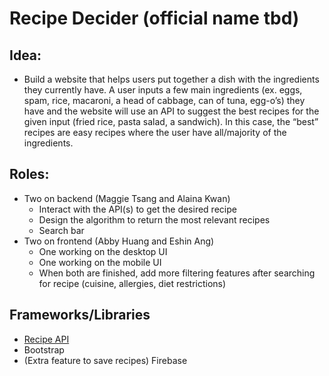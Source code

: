 # Recipe Decider (official name tbd)

## **Idea:**
* Build a website that helps users put together a dish with the ingredients they currently have. A user inputs a few main ingredients (ex. eggs, spam, rice, macaroni, a head of cabbage, can of tuna, egg-o’s) they have and the website will use an API to suggest the best recipes for the given input (fried rice, pasta salad, a sandwich). In this case, the “best” recipes are easy recipes where the user have all/majority of the ingredients.


## **Roles:**
* Two on backend (Maggie Tsang and Alaina Kwan) 
    * Interact with the API(s) to get the desired recipe
    * Design the algorithm to return the most relevant recipes 
    * Search bar
* Two on frontend (Abby Huang and Eshin Ang) 
    * One working on the desktop UI
    * One working on the mobile UI
    * When both are finished, add more filtering features after searching for  recipe (cuisine, allergies, diet restrictions)


## **Frameworks/Libraries**
* [Recipe API](https://developer.yummly.com/documentation) 
* Bootstrap
* (Extra feature to save recipes) Firebase
